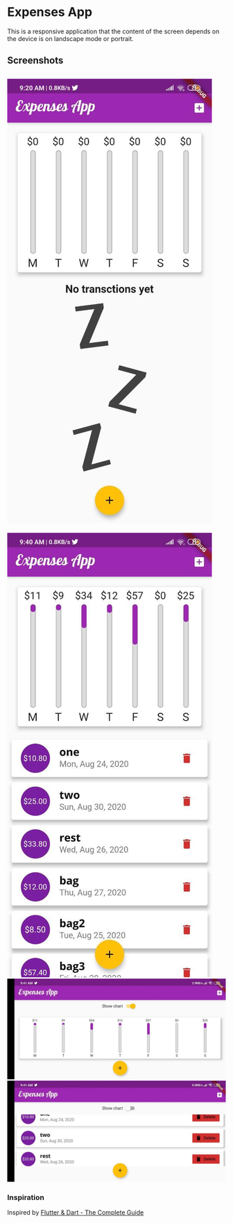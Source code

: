 # Expenses App
This is a responsive application that the content of the screen depends on the device is on landscape mode or portrait.


## Screenshots
![image](Screenshots/1.jpg)
---
![image](Screenshots/2.jpg)
![image](Screenshots/3.jpg)
![image](Screenshots/4.jpg)


### Inspiration
Inspired by [Flutter & Dart - The Complete Guide](https://www.udemy.com/course/learn-flutter-dart-to-build-ios-android-apps/)
